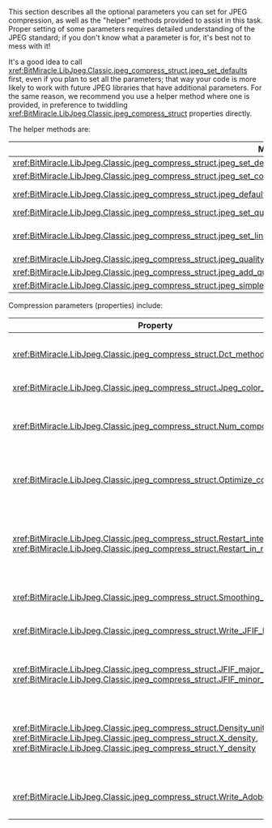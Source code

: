 This section describes all the optional parameters you can set for JPEG compression, as well as the "helper" methods provided to assist in this task. Proper setting of some parameters requires detailed understanding of the JPEG standard; if you don't know what a parameter is for, it's best not to mess with it!

It's a good idea to call <xref:BitMiracle.LibJpeg.Classic.jpeg_compress_struct.jpeg_set_defaults> first, even if you plan to set all the parameters; that way your code is more likely to work with future JPEG libraries that have additional parameters. For the same reason, we recommend you use a helper method where one is provided, in preference to twiddling <xref:BitMiracle.LibJpeg.Classic.jpeg_compress_struct> properties directly.

The helper methods are:

|Method|Description|
|---|---|
|<xref:BitMiracle.LibJpeg.Classic.jpeg_compress_struct.jpeg_set_defaults>|Sets all JPEG parameters to reasonable defaults, using only the input image's color space (In_color_space)|
|<xref:BitMiracle.LibJpeg.Classic.jpeg_compress_struct.jpeg_set_colorspace(BitMiracle.LibJpeg.Classic.J_COLOR_SPACE)>|Sets the JPEG file's colorspace as specified, and sets other colorspace-dependent parameters appropriately|
|<xref:BitMiracle.LibJpeg.Classic.jpeg_compress_struct.jpeg_default_colorspace>|Selects an appropriate JPEG colorspace based on In_color_space, and calls <xref:BitMiracle.LibJpeg.Classic.jpeg_compress_struct.jpeg_set_colorspace(BitMiracle.LibJpeg.Classic.J_COLOR_SPACE)>|
|<xref:BitMiracle.LibJpeg.Classic.jpeg_compress_struct.jpeg_set_quality(System.Int32,System.Boolean)>|Constructs JPEG quantization tables appropriate for the indicated quality setting|
|<xref:BitMiracle.LibJpeg.Classic.jpeg_compress_struct.jpeg_set_linear_quality(System.Int32,System.Boolean)>|Same as <xref:BitMiracle.LibJpeg.Classic.jpeg_compress_struct.jpeg_set_quality(System.Int32,System.Boolean)> except that the generated tables are the sample tables given in the JPEG spec section K.1, multiplied by the specified scale factor|
|<xref:BitMiracle.LibJpeg.Classic.jpeg_compress_struct.jpeg_quality_scaling(System.Int32)>|Converts a value on the IJG-recommended quality scale to a linear scaling percentage|
|<xref:BitMiracle.LibJpeg.Classic.jpeg_compress_struct.jpeg_add_quant_table(System.Int32,System.Int32[],System.Int32,System.Boolean)>|Allows an arbitrary quantization table to be created|
|<xref:BitMiracle.LibJpeg.Classic.jpeg_compress_struct.jpeg_simple_progression>|Generates a default scan script for writing a progressive-JPEG file|

Compression parameters (properties) include:

|Property|Description|
|---|---|
|<xref:BitMiracle.LibJpeg.Classic.jpeg_compress_struct.Dct_method>|Selects the algorithm used for the DCT step|
|<xref:BitMiracle.LibJpeg.Classic.jpeg_compress_struct.Jpeg_color_space>|The JPEG color space|
|<xref:BitMiracle.LibJpeg.Classic.jpeg_compress_struct.Num_components>|The number of color components for JPEG color space|
|<xref:BitMiracle.LibJpeg.Classic.jpeg_compress_struct.Optimize_coding>|The way of using Huffman coding tables|
|<xref:BitMiracle.LibJpeg.Classic.jpeg_compress_struct.Restart_interval>, <xref:BitMiracle.LibJpeg.Classic.jpeg_compress_struct.Restart_in_rows>|To emit restart markers in the JPEG file, set one of these nonzero|
|<xref:BitMiracle.LibJpeg.Classic.jpeg_compress_struct.Smoothing_factor>|Gets/sets smoothing level|
|<xref:BitMiracle.LibJpeg.Classic.jpeg_compress_struct.Write_JFIF_header>|Emits JFIF APP0 marker|
|<xref:BitMiracle.LibJpeg.Classic.jpeg_compress_struct.JFIF_major_version>, <xref:BitMiracle.LibJpeg.Classic.jpeg_compress_struct.JFIF_minor_version>|The version number to be written into the JFIF marker|
|<xref:BitMiracle.LibJpeg.Classic.jpeg_compress_struct.Density_unit>, <xref:BitMiracle.LibJpeg.Classic.jpeg_compress_struct.X_density>, <xref:BitMiracle.LibJpeg.Classic.jpeg_compress_struct.Y_density>|The resolution information to be written into the JFIF marker|
|<xref:BitMiracle.LibJpeg.Classic.jpeg_compress_struct.Write_Adobe_marker>|Emits Adobe APP14 marker|
